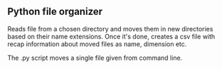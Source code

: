 ## Python file organizer

Reads file from a chosen directory and moves them in new directories based on their name extensions.
Once it's done, creates a csv file with recap information about moved files as name, dimension etc.


The .py script moves a single file given from command line.
